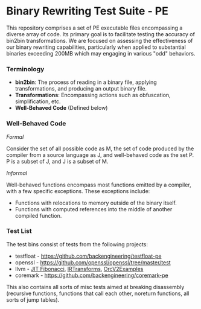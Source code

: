# Binary Rewriting Test Suite - PE

This repository comprises a set of PE executable files encompassing a diverse array of code. Its primary goal is to facilitate testing the accuracy of bin2bin transformations. We are focused on assessing the effectiveness of our binary rewriting capabilities, particularly when applied to substantial binaries exceeding 200MB which may engaging in various "odd" behaviors.

### Terminology

- **bin2bin**: The process of reading in a binary file, applying transformations, and producing an output binary file.
- **Transformations**: Encompassing actions such as obfuscation, simplification, etc.
- **Well-Behaved Code** (Defined below)

### Well-Behaved Code

*Formal*

Consider the set of all possible code as M, the set of code produced by the compiler from a source language as J, and well-behaved code as the set P. P is a subset of J, and J is a subset of M.

*Informal*

Well-behaved functions encompass most functions emitted by a compiler, with a few specific exceptions. These exceptions include:

- Functions with relocations to memory outside of the binary itself.
- Functions with computed references into the middle of another compiled function.

### Test List

The test bins consist of tests from the following projects:

- testfloat - https://github.com/backengineering/testfloat-pe
- openssl - https://github.com/openssl/openssl/tree/master/test
- llvm - [JIT Fibonacci](https://github.com/llvm/llvm-project/tree/main/llvm/examples/Fibonacci), [IRTransforms](https://github.com/llvm/llvm-project/tree/main/llvm/examples/IRTransforms), [OrcV2Examples](https://github.com/llvm/llvm-project/tree/main/llvm/examples/OrcV2Examples)
- coremark - https://github.com/backengineering/coremark-pe

This also contains all sorts of misc tests aimed at breaking disassembly (recursive functions, functions that call each other, noreturn functions, all sorts of jump tables).
